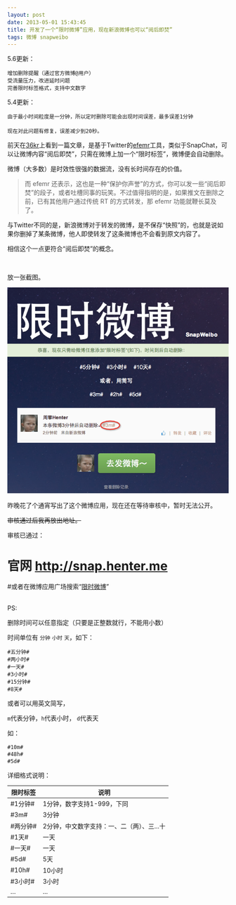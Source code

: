 ```yaml
---
layout: post
date: 2013-05-01 15:43:45
title: 开发了一个“限时微博”应用，现在新浪微博也可以“阅后即焚”
tags: 微博 snapweibo
---
```



5.6更新：
	
	增加删除提醒（通过官方微博@用户）
	受流量压力，改进延时问题
	完善限时标签格式，支持中文数字
	

5.4更新：
	
	由于最小时间粒度是一分钟，所以定时删除可能会出现时间误差，最多误差1分钟
	
	现在对此问题有修复，误差减少到20秒。
	

前天在[36kr](http://www.36kr.com/p/202923.html)上看到一篇文章，是基于Twitter的[efemr](http://www.efemr.com/)工具，类似于SnapChat，可以让微博内容“阅后即焚”，只需在微博上加一个“限时标签”，微博便会自动删除。

微博（大多数）是时效性很强的数据流，没有长时间存在的价值。

>而 efemr 还表示，这也是一种“保护你声誉”的方式，你可以发一些“阅后即焚”的段子，或者吐槽同事的玩笑。不过值得指明的是，如果推文在删除之前，已有其他用户通过传统 RT 的方式转发，那 efemr 功能就鞭长莫及了。

与Twitter不同的是，新浪微博对于转发的微博，是不保存“快照”的，也就是说如果你删掉了某条微博，他人即使转发了这条微博也不会看到原文内容了。


相信这个一点更符合“阅后即焚”的概念。

<br />

	
放一张截图。

![限时微博](/pic/snapweibo.png)

昨晚花了个通宵写出了这个微博应用，现在还在等待审核中，暂时无法公开。

<del>审核通过后我再放出地址。</del>


审核已通过：
# 官网 <http://snap.henter.me>


#或者在微博应用广场搜索“[限时微博](http://app.weibo.com/detail/3A3dz9)”

<br />
PS:

删除时间可以任意指定（只要是正整数就行，不能用小数）

时间单位有 `分钟` `小时` `天`，如下：
	
	#五分钟#
	#两小时#
	#一天#
	#3小时#
	#15分钟#
	#8天#

或者可以用英文简写，

`m`代表分钟，`h`代表小时， `d`代表天

如：

	#10m#
	#48h#
	#5d#


详细格式说明：

限时标签		| 说明
------- 	| ------
\#1分钟#		| 1分钟，数字支持1-999，下同
\#3m#		| 3分钟
\#两分钟#	| 2分钟，中文数字支持：一、二（两）、三...十
\#1天#		| 一天
\#一天#		| 一天
\#5d#		| 5天
\#10h#		| 10小时
\#3小时#		| 3小时
…			| ...

	
